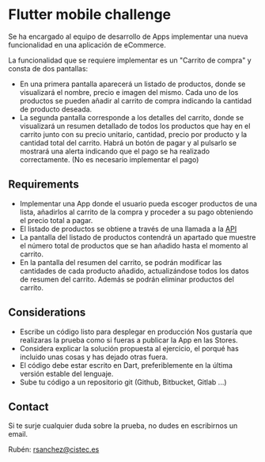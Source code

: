 # Flutter mobile challenge
Se ha encargado al equipo de desarrollo de Apps implementar una nueva funcionalidad en una aplicación de eCommerce. 

La funcionalidad que se requiere implementar es un "Carrito de compra" y consta de dos pantallas: 

* En una primera pantalla aparecerá un listado de productos, donde se visualizará el nombre, precio e imagen del mismo. Cada uno de los productos se pueden añadir al carrito de compra indicando la cantidad de producto deseada. 
* La segunda pantalla corresponde a los detalles del carrito, donde se visualizará un resumen detallado de todos los productos que hay en el carrito junto con su precio unitario, cantidad, precio por producto y la cantidad total del carrito. Habrá un botón de pagar y al pulsarlo se mostrará una alerta indicando que el pago se ha realizado correctamente. (No es necesario implementar el pago)

## Requirements
* Implementar una App donde el usuario pueda escoger productos de una lista, añadirlos al carrito de la compra y proceder a su pago obteniendo el precio total a pagar.
* El listado de productos se obtiene a través de una llamada a la [API](https://gist.githubusercontent.com/rscistec/1b8c1aa983328d293b08b97e8e2521f6/raw/99a253a444404eb0aafac19850584fb89a9b7a08/products.json)
* La pantalla del listado de productos contendrá un apartado que muestre el número total de productos que se han añadido hasta el momento al carrito.
* En la pantalla del resumen del carrito, se podrán modificar las cantidades de cada producto añadido, actualizándose todos los datos de resumen del carrito. Además se podrán eliminar productos del carrito.

## Considerations

* Escribe un código listo para desplegar en producción Nos gustaría que realizaras la prueba como si fueras a publicar la App en las Stores.
* Considera explicar la solución propuesta al ejercicio, el porqué has incluido unas cosas y has dejado otras fuera.
* El código debe estar escrito en Dart, preferiblemente en la última versión estable del lenguaje.
* Sube tu código a un repositorio git (Github, Bitbucket, Gitlab ...)


## Contact
Si te surje cualquier duda sobre la prueba, no dudes en escribirnos un email.

Rubén: [rsanchez@cistec.es](mailto:rsanchez@cistec.es)

